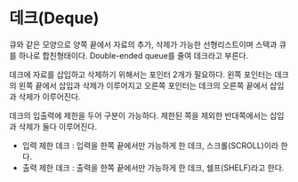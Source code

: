 # 데크(Deque)

큐와 같은 모양으로 양쪽 끝에서 자료의 추가, 삭제가 가능한 선형리스트이며 스택과 큐를 하나로 합친형태이다. Double-ended queue를 줄여 데크라고 부른다. 

데크에 자료를 삽입하고 삭제하기 위해서는 포인터 2개가 필요하다. 왼쪽 포인터는 데크의 왼쪽 끝에서 삽입과 삭제가 이루어지고 오른쪽 포인터는 데크의 오른쪽 끝에서 삽입과 삭제가 이루어진다. 

데크의 입출력에 제한을 두어 구분이 가능하다. 제한된 쪽을 제외한 반대쪽에서는 삽입과 삭제가 둘다 이루어진다.

- 입력 제한 데크 : 입력을 한쪽 끝에서만 가능하게 한 데크, 스크롤(SCROLL)이라 한다.
- 출력 제한 데크 : 출력을 한쪽 끝에서만 가능하게 한 데크, 쉘프(SHELF)라고 한다.